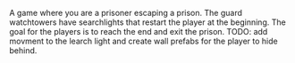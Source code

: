A game where you are a prisoner escaping a prison. The guard watchtowers have searchlights that restart the player at the beginning. The goal for the players is to reach the end and exit the prison. TODO: add movment to the learch light and create wall prefabs for the player to hide behind. 
